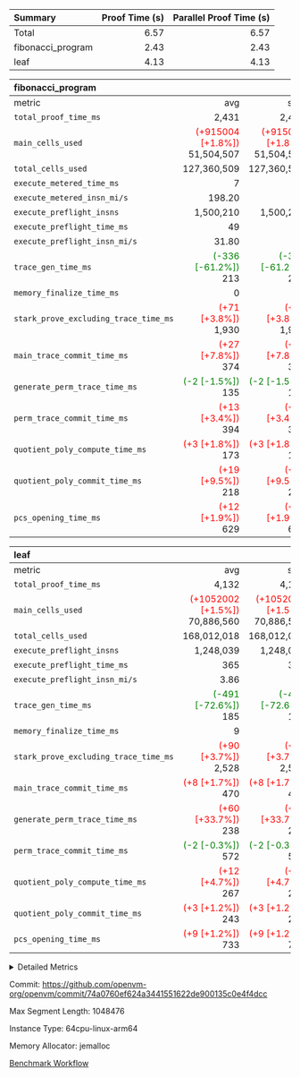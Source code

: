 | Summary | Proof Time (s) | Parallel Proof Time (s) |
|:---|---:|---:|
| Total |  6.57 |  6.57 |
| fibonacci_program |  2.43 |  2.43 |
| leaf |  4.13 |  4.13 |


| fibonacci_program |||||
|:---|---:|---:|---:|---:|
|metric|avg|sum|max|min|
| `total_proof_time_ms ` |  2,431 |  2,431 |  2,431 |  2,431 |
| `main_cells_used     ` | <span style='color: red'>(+915004 [+1.8%])</span> 51,504,507 | <span style='color: red'>(+915004 [+1.8%])</span> 51,504,507 | <span style='color: red'>(+915004 [+1.8%])</span> 51,504,507 | <span style='color: red'>(+915004 [+1.8%])</span> 51,504,507 |
| `total_cells_used    ` |  127,360,509 |  127,360,509 |  127,360,509 |  127,360,509 |
| `execute_metered_time_ms` |  7 | -          | -          | -          |
| `execute_metered_insn_mi/s` |  198.20 | -          |  198.20 |  198.20 |
| `execute_preflight_insns` |  1,500,210 |  1,500,210 |  1,500,210 |  1,500,210 |
| `execute_preflight_time_ms` |  49 |  49 |  49 |  49 |
| `execute_preflight_insn_mi/s` |  31.80 | -          |  31.80 |  31.80 |
| `trace_gen_time_ms   ` | <span style='color: green'>(-336 [-61.2%])</span> 213 | <span style='color: green'>(-336 [-61.2%])</span> 213 | <span style='color: green'>(-336 [-61.2%])</span> 213 | <span style='color: green'>(-336 [-61.2%])</span> 213 |
| `memory_finalize_time_ms` |  0 |  0 |  0 |  0 |
| `stark_prove_excluding_trace_time_ms` | <span style='color: red'>(+71 [+3.8%])</span> 1,930 | <span style='color: red'>(+71 [+3.8%])</span> 1,930 | <span style='color: red'>(+71 [+3.8%])</span> 1,930 | <span style='color: red'>(+71 [+3.8%])</span> 1,930 |
| `main_trace_commit_time_ms` | <span style='color: red'>(+27 [+7.8%])</span> 374 | <span style='color: red'>(+27 [+7.8%])</span> 374 | <span style='color: red'>(+27 [+7.8%])</span> 374 | <span style='color: red'>(+27 [+7.8%])</span> 374 |
| `generate_perm_trace_time_ms` | <span style='color: green'>(-2 [-1.5%])</span> 135 | <span style='color: green'>(-2 [-1.5%])</span> 135 | <span style='color: green'>(-2 [-1.5%])</span> 135 | <span style='color: green'>(-2 [-1.5%])</span> 135 |
| `perm_trace_commit_time_ms` | <span style='color: red'>(+13 [+3.4%])</span> 394 | <span style='color: red'>(+13 [+3.4%])</span> 394 | <span style='color: red'>(+13 [+3.4%])</span> 394 | <span style='color: red'>(+13 [+3.4%])</span> 394 |
| `quotient_poly_compute_time_ms` | <span style='color: red'>(+3 [+1.8%])</span> 173 | <span style='color: red'>(+3 [+1.8%])</span> 173 | <span style='color: red'>(+3 [+1.8%])</span> 173 | <span style='color: red'>(+3 [+1.8%])</span> 173 |
| `quotient_poly_commit_time_ms` | <span style='color: red'>(+19 [+9.5%])</span> 218 | <span style='color: red'>(+19 [+9.5%])</span> 218 | <span style='color: red'>(+19 [+9.5%])</span> 218 | <span style='color: red'>(+19 [+9.5%])</span> 218 |
| `pcs_opening_time_ms ` | <span style='color: red'>(+12 [+1.9%])</span> 629 | <span style='color: red'>(+12 [+1.9%])</span> 629 | <span style='color: red'>(+12 [+1.9%])</span> 629 | <span style='color: red'>(+12 [+1.9%])</span> 629 |

| leaf |||||
|:---|---:|---:|---:|---:|
|metric|avg|sum|max|min|
| `total_proof_time_ms ` |  4,132 |  4,132 |  4,132 |  4,132 |
| `main_cells_used     ` | <span style='color: red'>(+1052002 [+1.5%])</span> 70,886,560 | <span style='color: red'>(+1052002 [+1.5%])</span> 70,886,560 | <span style='color: red'>(+1052002 [+1.5%])</span> 70,886,560 | <span style='color: red'>(+1052002 [+1.5%])</span> 70,886,560 |
| `total_cells_used    ` |  168,012,018 |  168,012,018 |  168,012,018 |  168,012,018 |
| `execute_preflight_insns` |  1,248,039 |  1,248,039 |  1,248,039 |  1,248,039 |
| `execute_preflight_time_ms` |  365 |  365 |  365 |  365 |
| `execute_preflight_insn_mi/s` |  3.86 | -          |  3.86 |  3.86 |
| `trace_gen_time_ms   ` | <span style='color: green'>(-491 [-72.6%])</span> 185 | <span style='color: green'>(-491 [-72.6%])</span> 185 | <span style='color: green'>(-491 [-72.6%])</span> 185 | <span style='color: green'>(-491 [-72.6%])</span> 185 |
| `memory_finalize_time_ms` |  9 |  9 |  9 |  9 |
| `stark_prove_excluding_trace_time_ms` | <span style='color: red'>(+90 [+3.7%])</span> 2,528 | <span style='color: red'>(+90 [+3.7%])</span> 2,528 | <span style='color: red'>(+90 [+3.7%])</span> 2,528 | <span style='color: red'>(+90 [+3.7%])</span> 2,528 |
| `main_trace_commit_time_ms` | <span style='color: red'>(+8 [+1.7%])</span> 470 | <span style='color: red'>(+8 [+1.7%])</span> 470 | <span style='color: red'>(+8 [+1.7%])</span> 470 | <span style='color: red'>(+8 [+1.7%])</span> 470 |
| `generate_perm_trace_time_ms` | <span style='color: red'>(+60 [+33.7%])</span> 238 | <span style='color: red'>(+60 [+33.7%])</span> 238 | <span style='color: red'>(+60 [+33.7%])</span> 238 | <span style='color: red'>(+60 [+33.7%])</span> 238 |
| `perm_trace_commit_time_ms` | <span style='color: green'>(-2 [-0.3%])</span> 572 | <span style='color: green'>(-2 [-0.3%])</span> 572 | <span style='color: green'>(-2 [-0.3%])</span> 572 | <span style='color: green'>(-2 [-0.3%])</span> 572 |
| `quotient_poly_compute_time_ms` | <span style='color: red'>(+12 [+4.7%])</span> 267 | <span style='color: red'>(+12 [+4.7%])</span> 267 | <span style='color: red'>(+12 [+4.7%])</span> 267 | <span style='color: red'>(+12 [+4.7%])</span> 267 |
| `quotient_poly_commit_time_ms` | <span style='color: red'>(+3 [+1.2%])</span> 243 | <span style='color: red'>(+3 [+1.2%])</span> 243 | <span style='color: red'>(+3 [+1.2%])</span> 243 | <span style='color: red'>(+3 [+1.2%])</span> 243 |
| `pcs_opening_time_ms ` | <span style='color: red'>(+9 [+1.2%])</span> 733 | <span style='color: red'>(+9 [+1.2%])</span> 733 | <span style='color: red'>(+9 [+1.2%])</span> 733 | <span style='color: red'>(+9 [+1.2%])</span> 733 |



<details>
<summary>Detailed Metrics</summary>

|  | memory_to_vec_partition_time_ms | keygen_time_ms | app proof_time_ms | agg_layer_time_ms |
| --- | --- | --- | --- |
|  | 21 | 48 | 2,479 | 4,134 | 

| group | single_leaf_agg_time_ms | prove_segment_time_ms | num_children | memory_to_vec_partition_time_ms | fri.log_blowup | execute_metered_time_ms | execute_metered_insns | execute_metered_insn_mi/s | compute_user_public_values_proof_time_ms |
| --- | --- | --- | --- | --- | --- | --- | --- | --- | --- |
| fibonacci_program |  | 2,431 |  | 7 | 1 | 7 | 1,500,210 | 198.20 | 38 | 
| leaf | 4,134 |  | 1 |  | 1 |  |  |  |  | 

| group | air_name | quotient_deg | interactions | constraints |
| --- | --- | --- | --- | --- |
| fibonacci_program | AccessAdapterAir<16> | 2 | 5 | 12 | 
| fibonacci_program | AccessAdapterAir<2> | 2 | 5 | 12 | 
| fibonacci_program | AccessAdapterAir<32> | 2 | 5 | 12 | 
| fibonacci_program | AccessAdapterAir<4> | 2 | 5 | 12 | 
| fibonacci_program | AccessAdapterAir<8> | 2 | 5 | 12 | 
| fibonacci_program | BitwiseOperationLookupAir<8> | 2 | 2 | 4 | 
| fibonacci_program | MemoryMerkleAir<8> | 2 | 4 | 39 | 
| fibonacci_program | PersistentBoundaryAir<8> | 2 | 3 | 7 | 
| fibonacci_program | PhantomAir | 2 | 3 | 5 | 
| fibonacci_program | Poseidon2PeripheryAir<BabyBearParameters>, 1> | 2 | 1 | 286 | 
| fibonacci_program | ProgramAir | 1 | 1 | 4 | 
| fibonacci_program | RangeTupleCheckerAir<2> | 1 | 1 | 4 | 
| fibonacci_program | Rv32HintStoreAir | 2 | 18 | 28 | 
| fibonacci_program | VariableRangeCheckerAir | 1 | 1 | 4 | 
| fibonacci_program | VmAirWrapper<Rv32BaseAluAdapterAir, BaseAluCoreAir<4, 8> | 2 | 20 | 37 | 
| fibonacci_program | VmAirWrapper<Rv32BaseAluAdapterAir, LessThanCoreAir<4, 8> | 2 | 18 | 40 | 
| fibonacci_program | VmAirWrapper<Rv32BaseAluAdapterAir, ShiftCoreAir<4, 8> | 2 | 24 | 91 | 
| fibonacci_program | VmAirWrapper<Rv32BranchAdapterAir, BranchEqualCoreAir<4> | 2 | 11 | 20 | 
| fibonacci_program | VmAirWrapper<Rv32BranchAdapterAir, BranchLessThanCoreAir<4, 8> | 2 | 13 | 35 | 
| fibonacci_program | VmAirWrapper<Rv32CondRdWriteAdapterAir, Rv32JalLuiCoreAir> | 2 | 10 | 18 | 
| fibonacci_program | VmAirWrapper<Rv32JalrAdapterAir, Rv32JalrCoreAir> | 2 | 16 | 20 | 
| fibonacci_program | VmAirWrapper<Rv32LoadStoreAdapterAir, LoadSignExtendCoreAir<4, 8> | 2 | 18 | 33 | 
| fibonacci_program | VmAirWrapper<Rv32LoadStoreAdapterAir, LoadStoreCoreAir<4> | 2 | 17 | 40 | 
| fibonacci_program | VmAirWrapper<Rv32MultAdapterAir, DivRemCoreAir<4, 8> | 2 | 25 | 84 | 
| fibonacci_program | VmAirWrapper<Rv32MultAdapterAir, MulHCoreAir<4, 8> | 2 | 24 | 31 | 
| fibonacci_program | VmAirWrapper<Rv32MultAdapterAir, MultiplicationCoreAir<4, 8> | 2 | 19 | 19 | 
| fibonacci_program | VmAirWrapper<Rv32RdWriteAdapterAir, Rv32AuipcCoreAir> | 2 | 12 | 14 | 
| fibonacci_program | VmConnectorAir | 2 | 5 | 11 | 
| leaf | AccessAdapterAir<2> | 2 | 5 | 12 | 
| leaf | AccessAdapterAir<4> | 2 | 5 | 12 | 
| leaf | AccessAdapterAir<8> | 2 | 5 | 12 | 
| leaf | FriReducedOpeningAir | 2 | 39 | 71 | 
| leaf | JalRangeCheckAir | 2 | 9 | 14 | 
| leaf | NativePoseidon2Air<BabyBearParameters>, 1> | 2 | 136 | 572 | 
| leaf | PhantomAir | 2 | 3 | 5 | 
| leaf | ProgramAir | 1 | 1 | 4 | 
| leaf | VariableRangeCheckerAir | 1 | 1 | 4 | 
| leaf | VmAirWrapper<AluNativeAdapterAir, FieldArithmeticCoreAir> | 2 | 15 | 27 | 
| leaf | VmAirWrapper<BranchNativeAdapterAir, BranchEqualCoreAir<1> | 2 | 11 | 25 | 
| leaf | VmAirWrapper<NativeAdapterAir<2, 0>, PublicValuesCoreAir> | 2 | 11 | 30 | 
| leaf | VmAirWrapper<NativeLoadStoreAdapterAir<1>, NativeLoadStoreCoreAir<1> | 2 | 15 | 20 | 
| leaf | VmAirWrapper<NativeLoadStoreAdapterAir<4>, NativeLoadStoreCoreAir<4> | 2 | 15 | 20 | 
| leaf | VmAirWrapper<NativeVectorizedAdapterAir<4>, FieldExtensionCoreAir> | 2 | 15 | 27 | 
| leaf | VmConnectorAir | 2 | 5 | 11 | 
| leaf | VolatileBoundaryAir | 2 | 7 | 19 | 

| group | air_name | idx | rows | prep_cols | perm_cols | main_cols | cells |
| --- | --- | --- | --- | --- | --- | --- | --- |
| leaf | AccessAdapterAir<2> | 0 | 262,144 |  | 16 | 11 | 7,077,888 | 
| leaf | AccessAdapterAir<4> | 0 | 131,072 |  | 16 | 13 | 3,801,088 | 
| leaf | AccessAdapterAir<8> | 0 | 4,096 |  | 16 | 17 | 135,168 | 
| leaf | FriReducedOpeningAir | 0 | 524,288 |  | 84 | 27 | 58,195,968 | 
| leaf | JalRangeCheckAir | 0 | 65,536 |  | 28 | 12 | 2,621,440 | 
| leaf | NativePoseidon2Air<BabyBearParameters>, 1> | 0 | 65,536 |  | 312 | 398 | 46,530,560 | 
| leaf | PhantomAir | 0 | 32,768 |  | 12 | 6 | 589,824 | 
| leaf | ProgramAir | 0 | 131,072 |  | 8 | 10 | 2,359,296 | 
| leaf | VariableRangeCheckerAir | 0 | 262,144 | 2 | 8 | 1 | 2,359,296 | 
| leaf | VmAirWrapper<AluNativeAdapterAir, FieldArithmeticCoreAir> | 0 | 1,048,576 |  | 36 | 29 | 68,157,440 | 
| leaf | VmAirWrapper<BranchNativeAdapterAir, BranchEqualCoreAir<1> | 0 | 131,072 |  | 28 | 23 | 6,684,672 | 
| leaf | VmAirWrapper<NativeAdapterAir<2, 0>, PublicValuesCoreAir> | 0 | 64 |  | 28 | 27 | 3,520 | 
| leaf | VmAirWrapper<NativeLoadStoreAdapterAir<1>, NativeLoadStoreCoreAir<1> | 0 | 524,288 |  | 40 | 21 | 31,981,568 | 
| leaf | VmAirWrapper<NativeLoadStoreAdapterAir<4>, NativeLoadStoreCoreAir<4> | 0 | 131,072 |  | 40 | 27 | 8,781,824 | 
| leaf | VmAirWrapper<NativeVectorizedAdapterAir<4>, FieldExtensionCoreAir> | 0 | 131,072 |  | 36 | 38 | 9,699,328 | 
| leaf | VmConnectorAir | 0 | 2 | 1 | 16 | 5 | 42 | 
| leaf | VolatileBoundaryAir | 0 | 131,072 |  | 20 | 12 | 4,194,304 | 

| group | air_name | segment | rows | prep_cols | perm_cols | main_cols | cells |
| --- | --- | --- | --- | --- | --- | --- | --- |
| fibonacci_program | AccessAdapterAir<8> | 0 | 128 |  | 16 | 17 | 4,224 | 
| fibonacci_program | BitwiseOperationLookupAir<8> | 0 | 65,536 | 3 | 8 | 2 | 655,360 | 
| fibonacci_program | MemoryMerkleAir<8> | 0 | 512 |  | 16 | 32 | 24,576 | 
| fibonacci_program | PersistentBoundaryAir<8> | 0 | 128 |  | 12 | 20 | 4,096 | 
| fibonacci_program | PhantomAir | 0 | 1 |  | 12 | 6 | 18 | 
| fibonacci_program | Poseidon2PeripheryAir<BabyBearParameters>, 1> | 0 | 256 |  | 8 | 300 | 78,848 | 
| fibonacci_program | ProgramAir | 0 | 8,192 |  | 8 | 10 | 147,456 | 
| fibonacci_program | RangeTupleCheckerAir<2> | 0 | 524,288 | 2 | 8 | 1 | 4,718,592 | 
| fibonacci_program | Rv32HintStoreAir | 0 | 4 |  | 44 | 32 | 304 | 
| fibonacci_program | VariableRangeCheckerAir | 0 | 262,144 | 2 | 8 | 1 | 2,359,296 | 
| fibonacci_program | VmAirWrapper<Rv32BaseAluAdapterAir, BaseAluCoreAir<4, 8> | 0 | 1,048,576 |  | 52 | 36 | 92,274,688 | 
| fibonacci_program | VmAirWrapper<Rv32BaseAluAdapterAir, LessThanCoreAir<4, 8> | 0 | 524,288 |  | 40 | 37 | 40,370,176 | 
| fibonacci_program | VmAirWrapper<Rv32BranchAdapterAir, BranchEqualCoreAir<4> | 0 | 262,144 |  | 28 | 26 | 14,155,776 | 
| fibonacci_program | VmAirWrapper<Rv32BranchAdapterAir, BranchLessThanCoreAir<4, 8> | 0 | 8 |  | 32 | 32 | 512 | 
| fibonacci_program | VmAirWrapper<Rv32CondRdWriteAdapterAir, Rv32JalLuiCoreAir> | 0 | 131,072 |  | 28 | 18 | 6,029,312 | 
| fibonacci_program | VmAirWrapper<Rv32JalrAdapterAir, Rv32JalrCoreAir> | 0 | 16 |  | 36 | 28 | 1,024 | 
| fibonacci_program | VmAirWrapper<Rv32LoadStoreAdapterAir, LoadStoreCoreAir<4> | 0 | 128 |  | 52 | 41 | 11,904 | 
| fibonacci_program | VmAirWrapper<Rv32RdWriteAdapterAir, Rv32AuipcCoreAir> | 0 | 16 |  | 28 | 20 | 768 | 
| fibonacci_program | VmConnectorAir | 0 | 2 | 1 | 16 | 5 | 42 | 

| group | idx | trace_gen_time_ms | total_proof_time_ms | total_cells_used | total_cells | system_trace_gen_time_ms | stark_prove_excluding_trace_time_ms | single_trace_gen_time_ms | quotient_poly_compute_time_ms | quotient_poly_commit_time_ms | perm_trace_commit_time_ms | pcs_opening_time_ms | memory_finalize_time_ms | main_trace_commit_time_ms | main_cells_used | generate_perm_trace_time_ms | execute_preflight_time_ms | execute_preflight_insns | execute_preflight_insn_mi/s |
| --- | --- | --- | --- | --- | --- | --- | --- | --- | --- | --- | --- | --- | --- | --- | --- | --- | --- | --- | --- |
| leaf | 0 | 185 | 4,132 | 168,012,018 | 253,173,226 | 185 | 2,528 | 0 | 267 | 243 | 572 | 733 | 9 | 470 | 70,886,560 | 238 | 365 | 1,248,039 | 3.86 | 

| group | idx | trace_height_constraint | weighted_sum | threshold |
| --- | --- | --- | --- | --- |
| leaf | 0 | 0 | 5,439,620 | 2,013,265,921 | 
| leaf | 0 | 1 | 26,751,232 | 2,013,265,921 | 
| leaf | 0 | 2 | 2,719,810 | 2,013,265,921 | 
| leaf | 0 | 3 | 26,878,212 | 2,013,265,921 | 
| leaf | 0 | 4 | 131,072 | 2,013,265,921 | 
| leaf | 0 | 5 | 62,313,162 | 2,013,265,921 | 

| group | segment | trace_gen_time_ms | total_proof_time_ms | total_cells_used | total_cells | system_trace_gen_time_ms | stark_prove_excluding_trace_time_ms | single_trace_gen_time_ms | quotient_poly_compute_time_ms | quotient_poly_commit_time_ms | perm_trace_commit_time_ms | pcs_opening_time_ms | memory_to_vec_partition_time_ms | memory_finalize_time_ms | main_trace_commit_time_ms | main_cells_used | generate_perm_trace_time_ms | execute_preflight_time_ms | execute_preflight_insns | execute_preflight_insn_mi/s |
| --- | --- | --- | --- | --- | --- | --- | --- | --- | --- | --- | --- | --- | --- | --- | --- | --- | --- | --- | --- | --- |
| fibonacci_program | 0 | 213 | 2,431 | 127,360,509 | 160,836,972 | 213 | 1,930 | 0 | 173 | 218 | 394 | 629 | 7 | 0 | 374 | 51,504,507 | 135 | 49 | 1,500,210 | 31.80 | 

| group | segment | trace_height_constraint | weighted_sum | threshold |
| --- | --- | --- | --- | --- |
| fibonacci_program | 0 | 0 | 3,932,510 | 2,013,265,921 | 
| fibonacci_program | 0 | 1 | 10,749,336 | 2,013,265,921 | 
| fibonacci_program | 0 | 2 | 1,966,255 | 2,013,265,921 | 
| fibonacci_program | 0 | 3 | 10,749,404 | 2,013,265,921 | 
| fibonacci_program | 0 | 4 | 1,664 | 2,013,265,921 | 
| fibonacci_program | 0 | 5 | 640 | 2,013,265,921 | 
| fibonacci_program | 0 | 6 | 7,209,084 | 2,013,265,921 | 
| fibonacci_program | 0 | 7 |  | 2,013,265,921 | 
| fibonacci_program | 0 | 8 | 35,534,845 | 2,013,265,921 | 

</details>


Commit: https://github.com/openvm-org/openvm/commit/74a0760ef624a3441551622de900135c0e4f4dcc

Max Segment Length: 1048476

Instance Type: 64cpu-linux-arm64

Memory Allocator: jemalloc

[Benchmark Workflow](https://github.com/openvm-org/openvm/actions/runs/17029941730)
